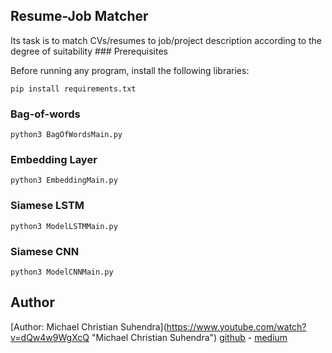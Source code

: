 <h2>Resume-Job Matcher</h2>
Its task is to match CVs/resumes to job/project description according to the degree of suitability
### Prerequisites

Before running any program, install the following libraries:

```
pip install requirements.txt
```

### Bag-of-words
```
python3 BagOfWordsMain.py
```

### Embedding Layer
```
python3 EmbeddingMain.py
```

### Siamese LSTM
```
python3 ModelLSTMMain.py
```

### Siamese CNN
```
python3 ModelCNNMain.py
```

## Author
[Author: Michael Christian Suhendra](https://www.youtube.com/watch?v=dQw4w9WgXcQ \"Michael Christian Suhendra\")
[github](https://github.com/michael-suhendra) - [medium](medium.com/@michael.suhendra)
